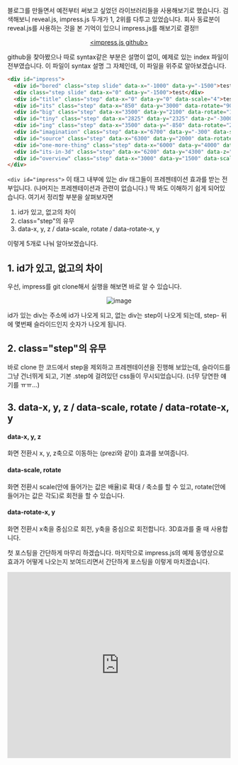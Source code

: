 블로그를 만들면서 예전부터 써보고 싶었던 라이브러리들을 사용해보기로 했습니다. 검색해보니 reveal.js, impress.js 두개가 1, 2위를 다투고 있었습니다.
회사 동료분이 reveal.js를 사용하는  것을 본 기억이 있으니 impress.js를 해보기로 결정!!

<figure style="text-align: center;">
  <figcaption><a href="https://github.com/bartaz/impress.js/find/master" title="desciprtion">&lt;impress.js github&gt;</a></figcaption>
</figure>

github을 찾아봤으나 따로 syntax같은 부분은 설명이 없이, 예제로 있는 index 파일이 전부였습니다. 이 파일이 syntax 설명 그 자체인데, 이 파일을 위주로 알아보겠습니다.

~~~html
<div id="impress">
  <div id="bored" class="step slide" data-x="-1000" data-y="-1500">test</div>
  <div class="step slide" data-x="0" data-y="-1500">test</div>
  <div id="title" class="step" data-x="0" data-y="0" data-scale="4">test</div>
  <div id="its" class="step" data-x="850" data-y="3000" data-rotate="90" data-scale="5">test</div>
  <div id="big" class="step" data-x="3500" data-y="2100" data-rotate="180" data-scale="6">test</div>
  <div id="tiny" class="step" data-x="2825" data-y="2325" data-z="-3000" data-rotate="300" data-scale="1">test</div>
  <div id="ing" class="step" data-x="3500" data-y="-850" data-rotate="270" data-scale="6">test</div>
  <div id="imagination" class="step" data-x="6700" data-y="-300" data-scale="6">test</div>
  <div id="source" class="step" data-x="6300" data-y="2000" data-rotate="20" data-scale="4">test</div>
  <div id="one-more-thing" class="step" data-x="6000" data-y="4000" data-scale="2">test</div>
  <div id="its-in-3d" class="step" data-x="6200" data-y="4300" data-z="-100" data-rotate-x="-40" data-rotate-y="10" data-scale="2">test</div>
  <div id="overview" class="step" data-x="3000" data-y="1500" data-scale="10">test</div>
</div>
~~~

`<div id="impress">` 이 태그 내부에 있는 div 태그들이 프레젠테이션 효과를 받는 전부입니다. (나머지는 프레젠테이션과 관련이 없습니다.)
  딱 봐도 이해하기 쉽게 되어있습니다. 여기서 정리할 부분을 살펴보자면

  1. id가 있고, 없고의 차이
  2. class="step"의 유무
  3. data-x, y, z / data-scale, rotate / data-rotate-x, y

  이렇게 5개로 나눠 알아보겠습니다.

  ## 1. id가 있고, 없고의 차이

  우선, impress를 git clone해서 실행을 해보면 바로 알 수 있습니다.

  <figure style="text-align: center;">
  	<img src="https://jicjjang.github.io/static/image/etc/web-presentation/address.png" alt="image">
  </figure>

  id가 있는 div는 주소에 id가 나오게 되고, 없는 div는 step이 나오게 되는데, step- 뒤에 몇번째 슬라이드인지 숫자가 나오게 됩니다.

  ## 2. class="step"의 유무

  바로 clone 한 코드에서 step을 제외하고 프레젠테이션을 진행해 보았는데, 슬라이드를 그냥 건너뛰게 되고, 기본 .step에 걸려있던 css들이 무시되었습니다.
  (너무 당연한 얘기를 ㅠㅠ...)

  ## 3. data-x, y, z / data-scale, rotate / data-rotate-x, y

  #### data-x, y, z

  화면 전환시 x, y, z축으로 이동하는 (prezi와 같이) 효과를 보여줍니다.

  #### data-scale, rotate

  화면 전환시 scale(안에 들어가는 값은 배율)로 확대 / 축소를 할 수 있고, rotate(안에 들어가는 값은 각도)로 회전을 할 수 있습니다.

  #### data-rotate-x, y

  화면 전환시 x축을 중심으로 회전, y축을 중심으로 회전합니다. 3D효과를 줄 때 사용합니다.

  첫 포스팅을 간단하게 마무리 하겠습니다. 마지막으로 impress.js의 예제 동영상으로 효과가 어떻게 나오는지 보여드리면서 간단하게 포스팅을 이렇게 마치겠습니다.

  <iframe style="width:100%;height:420px;"  src="https://www.youtube.com/embed/S_0E1iOwoe8?autoplay=1&autohide=1&loop=1&playlist=S_0E1iOwoe8" frameborder="0" allowfullscreen></iframe>
